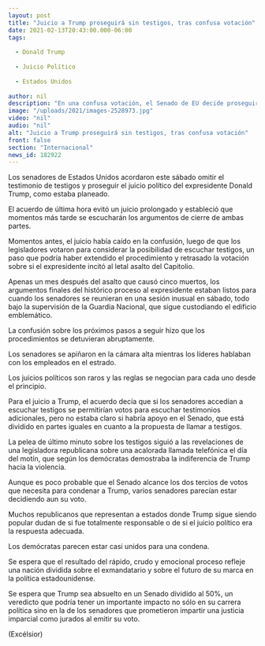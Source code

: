 ```yaml
---
layout: post
title: "Juicio a Trump proseguirá sin testigos, tras confusa votación"
date: 2021-02-13T20:43:00.000-06:00
tags:
  
  - Donald Trump
  
  - Juicio Político
  
  - Estados Unidos
  
author: nil
description: "En una confusa votación, el Senado de EU decide proseguir el juicio político del expresidente Donald Trump sin la presencia de testigos, tal y como estaba planeado inicialmente"
image: "/uploads/2021/images-2528973.jpg"
video: "nil"
audio: "nil"
alt: "Juicio a Trump proseguirá sin testigos, tras confusa votación"
front: false
section: "Internacional"
news_id: 182922
---
```


Los senadores de Estados Unidos acordaron este sábado omitir el testimonio de testigos y proseguir el juicio político del expresidente Donald Trump, como estaba planeado.

El acuerdo de última hora evitó un juicio prolongado y estableció que momentos más tarde se escucharán los argumentos de cierre de ambas partes.

Momentos antes, el juicio había caído en la confusión, luego de que los legisladores votaron para considerar la posibilidad de escuchar testigos, un paso que podría haber extendido el procedimiento y retrasado la votación sobre si el expresidente incitó al letal asalto del Capitolio.

Apenas un mes después del asalto que causó cinco muertos, los argumentos finales del histórico proceso al expresidente estaban listos para cuando los senadores se reunieran en una sesión inusual en sábado, todo bajo la supervisión de la Guardia Nacional, que sigue custodiando el edificio emblemático.

La confusión sobre los próximos pasos a seguir hizo que los procedimientos se detuvieran abruptamente.

Los senadores se apiñaron en la cámara alta mientras los líderes hablaban con los empleados en el estrado.

Los juicios políticos son raros y las reglas se negocian para cada uno desde el principio.

Para el juicio a Trump, el acuerdo decía que si los senadores accedían a escuchar testigos se permitirían votos para escuchar testimonios adicionales, pero no estaba claro si habría apoyo en el Senado, que está dividido en partes iguales en cuanto a la propuesta de llamar a testigos.

La pelea de último minuto sobre los testigos siguió a las revelaciones de una legisladora republicana sobre una acalorada llamada telefónica el día del motín, que según los demócratas demostraba la indiferencia de Trump hacia la violencia.

Aunque es poco probable que el Senado alcance los dos tercios de votos que necesita para condenar a Trump, varios senadores parecían estar decidiendo aun su voto.

Muchos republicanos que representan a estados donde Trump sigue siendo popular dudan de si fue totalmente responsable o de si el juicio político era la respuesta adecuada.

Los demócratas parecen estar casi unidos para una condena.

Se espera que el resultado del rápido, crudo y emocional proceso refleje una nación dividida sobre el exmandatario y sobre el futuro de su marca en la política estadounidense.

Se espera que Trump sea absuelto en un Senado dividido al 50%, un veredicto que podría tener un importante impacto no sólo en su carrera política sino en la de los senadores que prometieron impartir una justicia imparcial como jurados al emitir su voto.

(Excélsior)